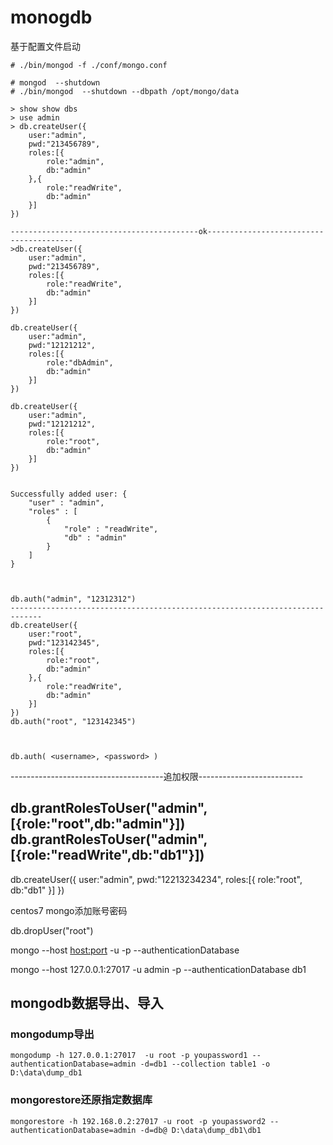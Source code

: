 # monogdb 

基于配置文件启动

```shell
# ./bin/mongod -f ./conf/mongo.conf
```

```shell
# mongod  --shutdown
# ./bin/mongod  --shutdown --dbpath /opt/mongo/data
```

```shell
> show show dbs
> use admin
> db.createUser({
    user:"admin",
    pwd:"213456789",
    roles:[{
        role:"admin",
        db:"admin"
    },{
        role:"readWrite",
        db:"admin"
    }]
})

------------------------------------------ok----------------------------------------
>db.createUser({
    user:"admin",
    pwd:"213456789",
    roles:[{
        role:"readWrite",
        db:"admin"
    }]
})

db.createUser({
    user:"admin",
    pwd:"12121212",
    roles:[{
        role:"dbAdmin",
        db:"admin"
    }]
})

db.createUser({
    user:"admin",
    pwd:"12121212",
    roles:[{
        role:"root",
        db:"admin"
    }]
})


Successfully added user: {
	"user" : "admin",
	"roles" : [
		{
			"role" : "readWrite",
			"db" : "admin"
		}
	]
}



db.auth("admin", "12312312")
-----------------------------------------------------------------------------
db.createUser({
    user:"root",
    pwd:"123142345",
    roles:[{
        role:"root",
        db:"admin"
    },{
        role:"readWrite",
        db:"admin"
    }]
})
db.auth("root", "123142345")



db.auth( <username>, <password> )

```


--------------------------------------追加权限--------------------------

db.grantRolesToUser("admin",[{role:"root",db:"admin"}])
db.grantRolesToUser("admin",[{role:"readWrite",db:"db1"}])
---------------------------

db.createUser({
    user:"admin",
    pwd:"12213234234",
    roles:[{
        role:"root",
        db:"db1"
    }]
})



centos7 mongo添加账号密码

db.dropUser("root")



mongo --host <host:port> -u <username> -p --authenticationDatabase <database>

mongo --host 127.0.0.1:27017 -u admin -p --authenticationDatabase db1


## mongodb数据导出、导入

### mongodump导出 

```shell
mongodump -h 127.0.0.1:27017  -u root -p youpassword1 --authenticationDatabase=admin -d=db1 --collection table1 -o D:\data\dump_db1
```


### mongorestore还原指定数据库

```shell
mongorestore -h 192.168.0.2:27017 -u root -p youpassword2 --authenticationDatabase=admin -d=db@ D:\data\dump_db1\db1
```
